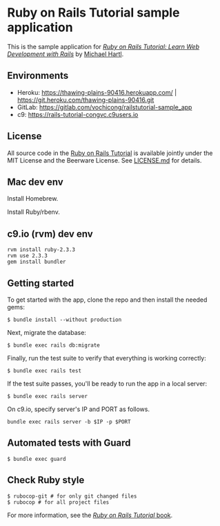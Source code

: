 # Ruby on Rails Tutorial sample application

This is the sample application for
[*Ruby on Rails Tutorial:
Learn Web Development with Rails*](http://www.railstutorial.org/)
by [Michael Hartl](http://www.michaelhartl.com/).

## Environments

- Heroku: https://thawing-plains-90416.herokuapp.com/ | https://git.heroku.com/thawing-plains-90416.git
- GitLab: https://gitlab.com/vochicong/railstutorial-sample_app
- c9: https://rails-tutorial-congvc.c9users.io

## License

All source code in the [Ruby on Rails Tutorial](http://railstutorial.org/)
is available jointly under the MIT License and the Beerware License. See
[LICENSE.md](LICENSE.md) for details.

## Mac dev env

Install Homebrew.

Install Ruby/rbenv.

## c9.io (rvm) dev env

```
rvm install ruby-2.3.3
rvm use 2.3.3
gem install bundler
```

## Getting started

To get started with the app, clone the repo and then install the needed gems:

```
$ bundle install --without production
```

Next, migrate the database:

```
$ bundle exec rails db:migrate
```

Finally, run the test suite to verify that everything is working correctly:

```
$ bundle exec rails test
```

If the test suite passes, you'll be ready to run the app in a local server:

```
$ bundle exec rails server
```

On c9.io, specify server's IP and PORT as follows.
```
bundle exec rails server -b $IP -p $PORT
```

## Automated tests with Guard

```
$ bundle exec guard
```

## Check Ruby style

```
$ rubocop-git # for only git changed files
$ rubocop # for all project files
```


For more information, see the
[*Ruby on Rails Tutorial* book](http://www.railstutorial.org/book).